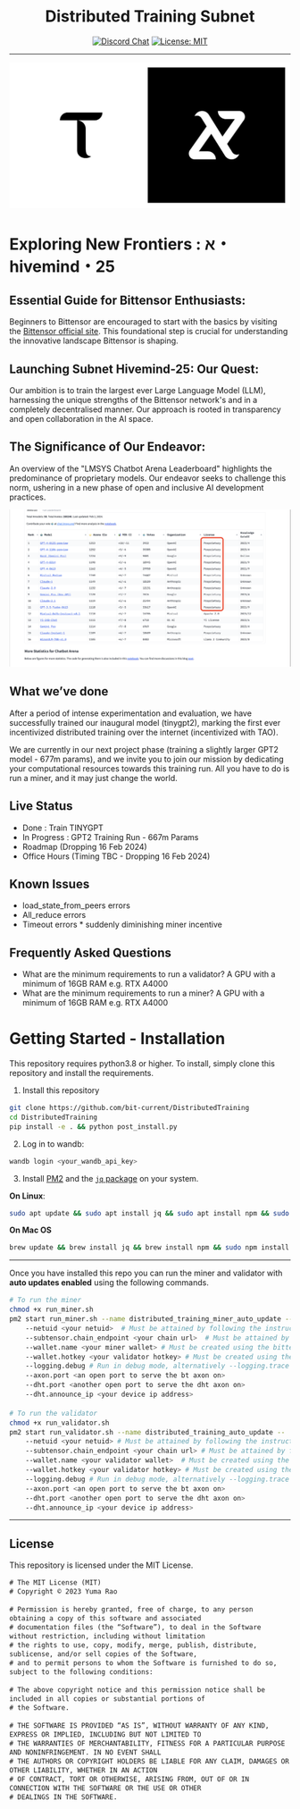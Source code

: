 
<div align="center">

# **Distributed Training Subnet** <!-- omit in toc -->
[![Discord Chat](https://img.shields.io/discord/308323056592486420.svg)](https://discord.gg/bittensor)
[![License: MIT](https://img.shields.io/badge/License-MIT-yellow.svg)](https://opensource.org/licenses/MIT) 

</div>

---

![Subnet25](assets/Subnet25.jpg)

# Exploring New Frontiers : א・hivemind・25

## Essential Guide for Bittensor Enthusiasts:
Beginners to Bittensor are encouraged to start with the basics by visiting the [Bittensor official site](https://www.bittensor.com). This foundational step is crucial for understanding the innovative landscape Bittensor is shaping.

## Launching Subnet Hivemind-25: Our Quest:
Our ambition is to train the largest ever Large Language Model (LLM), harnessing the unique strengths of the Bittensor network's and in a completely decentralised manner. Our approach is rooted in transparency and open collaboration in the AI space. 
## The Significance of Our Endeavor:
An overview of the "LMSYS Chatbot Arena Leaderboard" highlights the predominance of proprietary models. Our endeavor seeks to challenge this norm, ushering in a new phase of open and inclusive AI development practices.

![Subnet25](assets/llmscoreboard.webp)


## What we’ve done 
After a period of intense experimentation and evaluation, we have successfully trained our inaugural model (tinygpt2), marking the first ever incentivized distributed training over the internet (incentivized with TAO). 

We are currently in our next project phase  (training a slightly larger GPT2 model - 677m params), and we invite you to join our mission by dedicating your computational resources towards this training run. All you have to do is run a miner, and it may just change the world.

## Live Status 
* Done : Train TINYGPT  
* In Progress : GPT2 Training Run - 667m Params
* Roadmap (Dropping 16 Feb 2024)
* Office Hours (Timing TBC - Dropping 16 Feb 2024)


## Known Issues
* load_state_from_peers errors
* ⁠All_reduce errors
* Timeout errors
⁠* suddenly diminishing miner incentive

## Frequently Asked Questions
* What are the minimum requirements to run a validator? A GPU with a minimum of 16GB RAM e.g. RTX A4000
* What are the minimum requirements to run a miner? A GPU with a minimum of 16GB RAM e.g. RTX A4000



# Getting Started - Installation
This repository requires python3.8 or higher. To install, simply clone this repository and install the requirements.

1. Install this repository
```bash
git clone https://github.com/bit-current/DistributedTraining
cd DistributedTraining
pip install -e . && python post_install.py
```

2. Log in to wandb:
```bash
wandb login <your_wandb_api_key>
```

3. Install [PM2](https://pm2.io/docs/runtime/guide/installation/) and the [`jq` package](https://jqlang.github.io/jq/) on your system.

**On Linux**:
```bash
sudo apt update && sudo apt install jq && sudo apt install npm && sudo npm install pm2 -g && pm2 update
``` 
**On Mac OS**
```bash
brew update && brew install jq && brew install npm && sudo npm install pm2 -g && pm2 update
```
---

Once you have installed this repo you can run the miner and validator with **auto updates enabled** using the following commands.
```bash
# To run the miner
chmod +x run_miner.sh
pm2 start run_miner.sh --name distributed_training_miner_auto_update --
    --netuid <your netuid>  # Must be attained by following the instructions in the docs/running_on_*.md files
    --subtensor.chain_endpoint <your chain url>  # Must be attained by following the instructions in the docs/running_on_*.md files
    --wallet.name <your miner wallet> # Must be created using the bittensor-cli
    --wallet.hotkey <your validator hotkey> # Must be created using the bittensor-cli
    --logging.debug # Run in debug mode, alternatively --logging.trace for trace mode
    --axon.port <an open port to serve the bt axon on>
    --dht.port <another open port to serve the dht axon on>
    --dht.announce_ip <your device ip address>

# To run the validator
chmod +x run_validator.sh
pm2 start run_validator.sh --name distributed_training_auto_update --
    --netuid <your netuid> # Must be attained by following the instructions in the docs/running_on_*.md files
    --subtensor.chain_endpoint <your chain url> # Must be attained by following the instructions in the docs/running_on_*.md files
    --wallet.name <your validator wallet>  # Must be created using the bittensor-cli
    --wallet.hotkey <your validator hotkey> # Must be created using the bittensor-cli
    --logging.debug # Run in debug mode, alternatively --logging.trace for trace mode
    --axon.port <an open port to serve the bt axon on>
    --dht.port <another open port to serve the dht axon on>
    --dht.announce_ip <your device ip address>
```

</div>

---

## License
This repository is licensed under the MIT License.
```text
# The MIT License (MIT)
# Copyright © 2023 Yuma Rao

# Permission is hereby granted, free of charge, to any person obtaining a copy of this software and associated
# documentation files (the “Software”), to deal in the Software without restriction, including without limitation
# the rights to use, copy, modify, merge, publish, distribute, sublicense, and/or sell copies of the Software,
# and to permit persons to whom the Software is furnished to do so, subject to the following conditions:

# The above copyright notice and this permission notice shall be included in all copies or substantial portions of
# the Software.

# THE SOFTWARE IS PROVIDED “AS IS”, WITHOUT WARRANTY OF ANY KIND, EXPRESS OR IMPLIED, INCLUDING BUT NOT LIMITED TO
# THE WARRANTIES OF MERCHANTABILITY, FITNESS FOR A PARTICULAR PURPOSE AND NONINFRINGEMENT. IN NO EVENT SHALL
# THE AUTHORS OR COPYRIGHT HOLDERS BE LIABLE FOR ANY CLAIM, DAMAGES OR OTHER LIABILITY, WHETHER IN AN ACTION
# OF CONTRACT, TORT OR OTHERWISE, ARISING FROM, OUT OF OR IN CONNECTION WITH THE SOFTWARE OR THE USE OR OTHER
# DEALINGS IN THE SOFTWARE.
```
